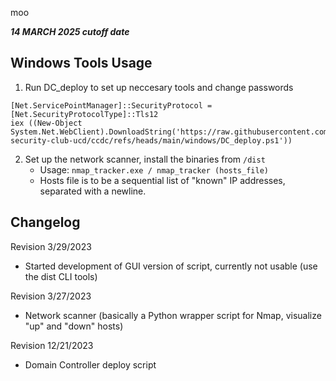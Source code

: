 moo

***14 MARCH 2025 cutoff date***

## Windows Tools Usage
1) Run DC_deploy to set up neccesary tools and change passwords

```
[Net.ServicePointManager]::SecurityProtocol = [Net.SecurityProtocolType]::Tls12
iex ((New-Object System.Net.WebClient).DownloadString('https://raw.githubusercontent.com/cyber-security-club-ucd/ccdc/refs/heads/main/windows/DC_deploy.ps1'))
```

2) Set up the network scanner, install the binaries from `/dist`
    * Usage: `nmap_tracker.exe / nmap_tracker (hosts_file)`
    * Hosts file is to be a sequential list of "known" IP addresses, separated with a newline.



## Changelog
Revision 3/29/2023
- Started development of GUI version of script, currently not usable (use the dist CLI tools)

Revision 3/27/2023
- Network scanner (basically a Python wrapper script for Nmap, visualize "up" and "down" hosts)

Revision 12/21/2023
- Domain Controller deploy script
